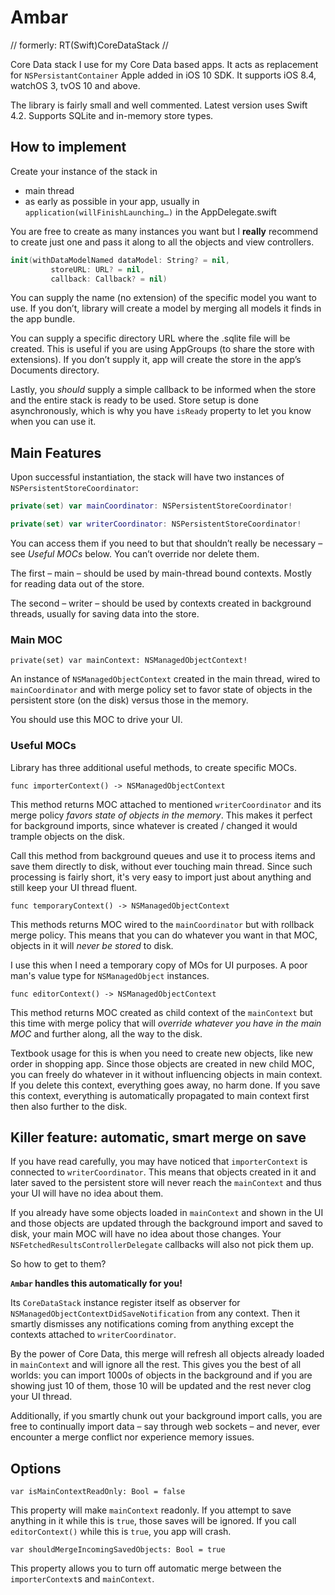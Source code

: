 # Ambar
// formerly: RT(Swift)CoreDataStack //

Core Data stack I use for my Core Data based apps. It acts as replacement for `NSPersistantContainer` Apple added in iOS 10 SDK. It supports iOS 8.4, watchOS 3, tvOS 10 and above.

The library is fairly small and well commented. Latest version uses Swift 4.2. Supports SQLite and in-memory store types.

## How to implement 

Create your instance of the stack in

* main thread
* as early as possible in your app, usually in `application(willFinishLaunching…)` in the AppDelegate.swift

You are free to create as many instances you want but I **really** recommend to create just one and pass it along to all the objects and view controllers. 

```swift
init(withDataModelNamed dataModel: String? = nil,
	     storeURL: URL? = nil,
	     callback: Callback? = nil)
```

You can supply the name (no extension) of the specific model you want to use. If you don’t, library will create a model by merging all models it finds in the app bundle.

You can supply a specific directory URL where the .sqlite file will be created. This is useful if you are using AppGroups (to share the store with extensions). If you don’t supply it, app will create the store in the app’s Documents directory.

Lastly, you *should* supply a simple callback to be informed when the store and the entire stack is ready to be used. Store setup is done asynchronously, which is why you have `isReady` property to let you know when you can use it.

## Main Features

Upon successful instantiation, the stack will have two instances of `NSPersistentStoreCoordinator`: 

```swift
private(set) var mainCoordinator: NSPersistentStoreCoordinator!

private(set) var writerCoordinator: NSPersistentStoreCoordinator!
```

You can access them if you need to but that shouldn’t really be necessary – see _Useful MOCs_ below. You can’t override nor delete them.

The first – main – should be used by main-thread bound contexts.  Mostly for reading data out of the store.

The second – writer – should be used by contexts created in background threads, usually for saving data into the store.

### Main MOC

```
private(set) var mainContext: NSManagedObjectContext!
```

An instance of `NSManagedObjectContext` created in the main thread, wired to `mainCoordinator` and with merge policy set to favor state of objects in the persistent store (on the disk) versus those in the memory.

You should use this MOC to drive your UI.

### Useful MOCs

Library has three additional useful methods, to create specific MOCs.

```
func importerContext() -> NSManagedObjectContext
```

This method returns MOC attached to mentioned `writerCoordinator` and its merge policy *favors state of objects in the memory*. This makes it perfect for background imports, since whatever is created / changed it would trample objects on the disk.

Call this method from background queues and use it to process items and save them directly to disk, without ever touching main thread. Since such processing is fairly short, it's very easy to import just about anything and still keep your UI thread fluent.

```
func temporaryContext() -> NSManagedObjectContext
```

This methods returns MOC wired to the `mainCoordinator` but with rollback merge policy. This means that you can do whatever you want in that MOC, objects in it will *never be stored* to disk.

I use this when I need a temporary copy of MOs for UI purposes. A poor man's value type for `NSManagedObject` instances.

```
func editorContext() -> NSManagedObjectContext
```

This method returns MOC created as child context of the `mainContext` but this time with merge policy that will *override whatever you have in the main MOC* and further along, all the way to the disk.

Textbook usage for this is when you need to create new objects, like new order in shopping app. Since those objects are created in new child MOC, you can freely do whatever in it without influencing objects in main context. If you delete this context, everything goes away, no harm done. If you save this context, everything is automatically propagated to main context first then also further to the disk.

## Killer feature: automatic, smart merge on save

If you have read carefully, you may have noticed that `importerContext` is connected to `writerCoordinator`. This means that objects created in it and later saved to the persistent store will never reach the `mainContext` and thus your UI will have no idea about them.

If you already have some objects loaded in `mainContext` and shown in the UI and those objects are updated through the background import and saved to disk, your main MOC will have no idea about those changes. Your `NSFetchedResultsControllerDelegate` callbacks will also not pick them up.

So how to get to them?

**`Ambar` handles this automatically for you!**

Its `CoreDataStack` instance register itself as observer for `NSManagedObjectContextDidSaveNotification` from any context. Then it smartly dismisses any notifications coming from anything except the contexts attached to `writerCoordinator`.

By the power of Core Data, this merge will refresh all objects already loaded in `mainContext` and will ignore all the rest. This gives you the best of all worlds: you can import 1000s of objects in the background and if you are showing just 10 of them, those 10 will be updated and the rest never clog your UI thread.

Additionally, if you smartly chunk out your background import calls, you are free to continually import data – say through web sockets – and never, ever encounter a merge conflict nor experience memory issues.

## Options

```
var isMainContextReadOnly: Bool = false
```

This property will make `mainContext` readonly. If you attempt to save anything in it while this is `true`, those saves will be ignored. If you call `editorContext()` while this is `true`, you app will crash.

```
var shouldMergeIncomingSavedObjects: Bool = true
```

This property allows you to turn off automatic merge between the `importerContext`s and `mainContext`.

